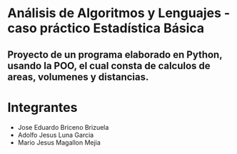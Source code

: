 # Análisis de Algoritmos y Lenguajes - caso práctico Estadística Básica

## Proyecto de un programa elaborado en Python, usando la POO, el cual consta de calculos de areas, volumenes y distancias.

# Integrantes
* Jose Eduardo Briceno Brizuela
* Adolfo Jesus Luna Garcia
* Mario Jesus Magallon Mejia
